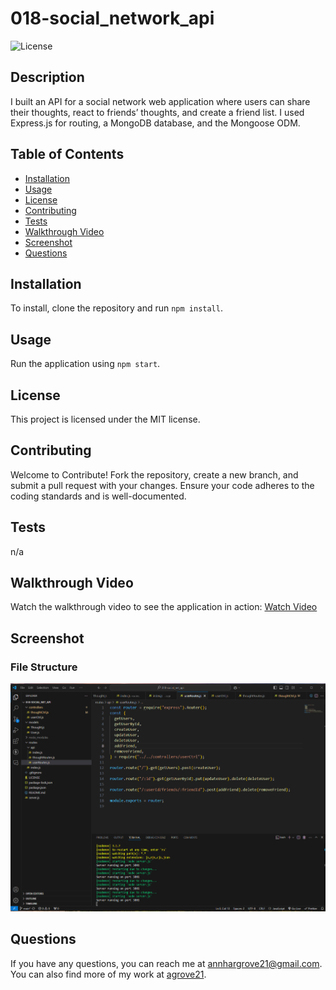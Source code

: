 # 018-social_network_api

![License](https://img.shields.io/badge/license-MIT-blue.svg)

## Description
I built an API for a social network web application where users can share their thoughts, react to friends’ thoughts, and create a friend list. I used Express.js for routing, a MongoDB database, and the Mongoose ODM.

## Table of Contents
- [Installation](#installation)
- [Usage](#usage)
- [License](#license)
- [Contributing](#contributing)
- [Tests](#tests)
- [Walkthrough Video](#walkthrough-video)
- [Screenshot](#screenshot)
- [Questions](#questions)

## Installation
To install, clone the repository and run `npm install`.

## Usage
Run the application using `npm start`.

## License
This project is licensed under the MIT license.

## Contributing
Welcome to Contribute! Fork the repository, create a new branch, and submit a pull request with your changes. Ensure your code adheres to the coding standards and is well-documented.

## Tests
n/a

## Walkthrough Video
Watch the walkthrough video to see the application in action: [Watch Video](https://app.screencastify.com/v3/watch/ZtuwjqjGlCAUinrPwNgw)

## Screenshot

### File Structure
<img src="./assets/File struture.png" width="800px">

## Questions
If you have any questions, you can reach me at [annhargrove21@gmail.com](mailto:annhargrove21@gmail.com). You can also find more of my work at [agrove21](https://github.com/agrove21).